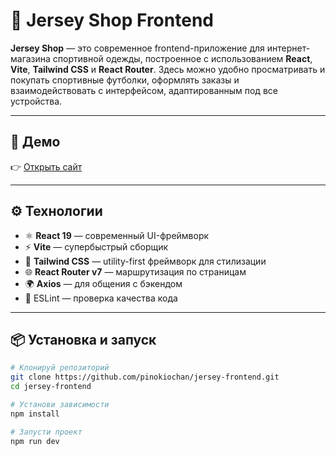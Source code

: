 # 🧢 Jersey Shop Frontend

**Jersey Shop** — это современное frontend-приложение для интернет-магазина спортивной одежды, построенное с использованием **React**, **Vite**, **Tailwind CSS** и **React Router**. Здесь можно удобно просматривать и покупать спортивные футболки, оформлять заказы и взаимодействовать с интерфейсом, адаптированным под все устройства.

---

## 🚀 Демо

👉 [Открыть сайт](https://pinokiochan.github.io/jersey-frontend/)

---

## ⚙️ Технологии

- ⚛️ **React 19** — современный UI-фреймворк
- ⚡ **Vite** — супербыстрый сборщик
- 🎨 **Tailwind CSS** — utility-first фреймворк для стилизации
- 🌐 **React Router v7** — маршрутизация по страницам
- 🌍 **Axios** — для общения с бэкендом
- 🧪 ESLint — проверка качества кода

---

## 📦 Установка и запуск

```bash
# Клонируй репозиторий
git clone https://github.com/pinokiochan/jersey-frontend.git
cd jersey-frontend

# Установи зависимости
npm install

# Запусти проект
npm run dev
